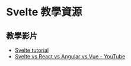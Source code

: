 # Svelte 教學資源

## 教學影片
* [Svelte tutorial](https://www.youtube.com/watch?v=cU8ZPBKaEwU&list=PLcjHRSem_cvP440pjw79kB85Z_7Nn8VqZ)
* [Svelte vs React vs Angular vs Vue - YouTube](https://www.youtube.com/watch?v=DZyWNS4fVE0)